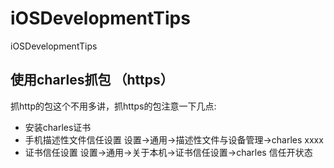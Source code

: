 # iOSDevelopmentTips
iOSDevelopmentTips
## 使用charles抓包 （https）
 抓http的包这个不用多讲，抓https的包注意一下几点:
* 安装charles证书
* 手机描述性文件信任设置 设置->通用->描述性文件与设备管理->charles xxxx
* 证书信任设置  设置->通用->关于本机->证书信任设置->charles 信任开状态
